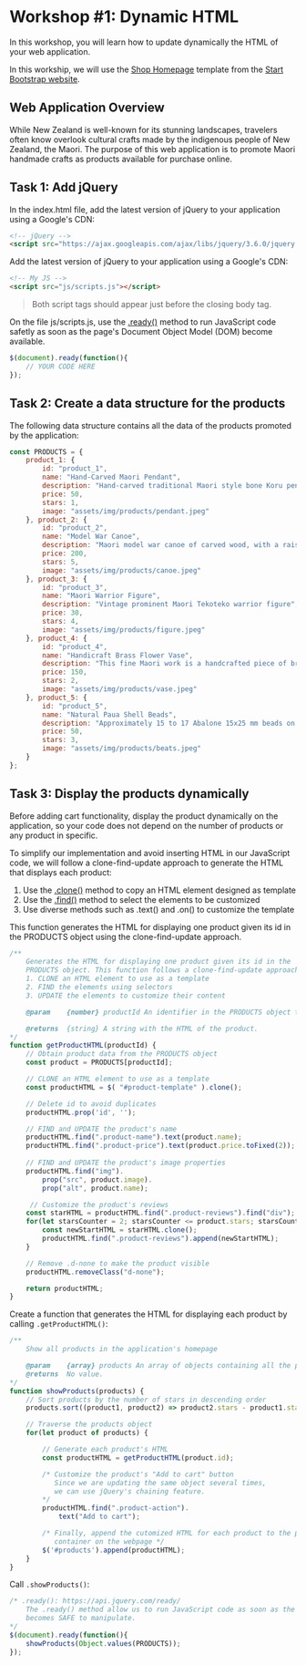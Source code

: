 # Workshop #1: Dynamic HTML
In this workshop, you will learn how to update dynamically the HTML of your web application.

In this workship, we will use the [Shop Homepage](https://startbootstrap.com/template/shop-homepage) template from the [Start Bootstrap website](https://startbootstrap.com/). 

## Web Application Overview

While New Zealand is well-known for its stunning landscapes, travelers often know overlook cultural crafts made by the indigenous people of New Zealand, the Maori. The purpose of this web application is to promote Maori handmade crafts as products available for purchase online.  

## Task 1: Add jQuery

In the index.html file, add the latest version of jQuery to your application using a Google's CDN: 

```html
<!-- jQuery -->
<script src="https://ajax.googleapis.com/ajax/libs/jquery/3.6.0/jquery.min.js"></script>
```

Add the latest version of jQuery to your application using a Google's CDN: 

```html
<!-- My JS -->
<script src="js/scripts.js"></script>
```

> Both script tags should appear just before the closing body tag.

On the file js/scripts.js, use the [.ready()](https://api.jquery.com/ready/) method to run JavaScript code safetly as soon as the page's Document Object Model (DOM) become available.

```javascript
$(document).ready(function(){
    // YOUR CODE HERE
});    
```

## Task 2: Create a data structure for the products

The following data structure contains all the data of the products promoted by the application:

```javascript
const PRODUCTS = {
    product_1: {
        id: "product_1",
        name: "Hand-Carved Maori Pendant",
        description: "Hand-carved traditional Maori style bone Koru pendant",
        price: 50,
        stars: 1,
        image: "assets/img/products/pendant.jpeg" 
    }, product_2: {
        id: "product_2",
        name: "Model War Canoe",
        description: "Maori model war canoe of carved wood, with a raised stern and a prow in the shape of a human head",
        price: 200,
        stars: 5,
        image: "assets/img/products/canoe.jpeg"  
    }, product_3: {
        id: "product_3",
        name: "Maori Warrior Figure",
        description: "Vintage prominent Maori Tekoteko warrior figure",
        price: 30,
        stars: 4,
        image: "assets/img/products/figure.jpeg" 
    }, product_4: {
        id: "product_4",
        name: "Handicraft Brass Flower Vase",
        description: "This fine Maori work is a handcrafted piece of brassware considered highly attractive and artistic",
        price: 150,
        stars: 2,
        image: "assets/img/products/vase.jpeg" 
    }, product_5: {
        id: "product_5",
        name: "Natural Paua Shell Beads",
        description: "Approximately 15 to 17 Abalone 15x25 mm beads on a 15-inch strand",
        price: 50,
        stars: 3,
        image: "assets/img/products/beats.jpeg"  
    }
};
```

## Task 3: Display the products dynamically

Before adding cart functionality, display the product dynamically on the application, so your code does not depend on the number of products or any product in specific.

To simplify our implementation and avoid inserting HTML in our JavaScript code, we will follow a clone-find-update approach to generate the HTML that displays each product: 

1. Use the [.clone()](https://api.jquery.com/clone/) method to copy an HTML element designed as template
2. Use the [.find()](https://api.jquery.com/find/) method to select the elements to be customized
3. Use diverse methods such as .text() and .on() to customize the template

This function generates the HTML for displaying one product given its id in the
PRODUCTS object using the clone-find-update approach.

```javascript
/**
    Generates the HTML for displaying one product given its id in the
    PRODUCTS object. This function follows a clone-find-update approach:
    1. CLONE an HTML element to use as a template
    2. FIND the elements using selectors
    3. UPDATE the elements to customize their content

    @param    {number} productId An identifier in the PRODUCTS object to display

    @returns  {string} A string with the HTML of the product.
*/
function getProductHTML(productId) {
    // Obtain product data from the PRODUCTS object
    const product = PRODUCTS[productId];   

    // CLONE an HTML element to use as a template
    const productHTML = $( "#product-template" ).clone();

    // Delete id to avoid duplicates
    productHTML.prop('id', '');

    // FIND and UPDATE the product's name
    productHTML.find(".product-name").text(product.name);
    productHTML.find(".product-price").text(product.price.toFixed(2));
 
    // FIND and UPDATE the product's image properties
    productHTML.find("img").
        prop("src", product.image).
        prop("alt", product.name);

     // Customize the product's reviews    
    const starHTML = productHTML.find(".product-reviews").find("div");
    for(let starsCounter = 2; starsCounter <= product.stars; starsCounter++) {
        const newStartHTML = starHTML.clone();
        productHTML.find(".product-reviews").append(newStartHTML);
    }

    // Remove .d-none to make the product visible
    productHTML.removeClass("d-none");

    return productHTML;
}

```

Create a function that generates the HTML for displaying each product by calling `.getProductHTML()`:

```javascript
/**
    Show all products in the application's homepage

    @param    {array} products An array of objects containing all the products to be displayed
    @returns  No value.
*/
function showProducts(products) {
    // Sort products by the number of stars in descending order
    products.sort((product1, product2) => product2.stars - product1.stars);

    // Traverse the products object
    for(let product of products) {

        // Generate each product's HTML
        const productHTML = getProductHTML(product.id);

        /* Customize the product's "Add to cart" button
           Since we are updating the same object several times, 
           we can use jQuery's chaining feature. 
        */
        productHTML.find(".product-action").
            text("Add to cart");

        /* Finally, append the cutomized HTML for each product to the products
           container on the webpage */
        $('#products').append(productHTML);
    }
}
```

Call `.showProducts()`:

```javascript
/* .ready(): https://api.jquery.com/ready/
    The .ready() method allow us to run JavaScript code as soon as the page's Document Object Model (DOM)
    becomes SAFE to manipulate. 
*/
$(document).ready(function(){
    showProducts(Object.values(PRODUCTS));
});
```

